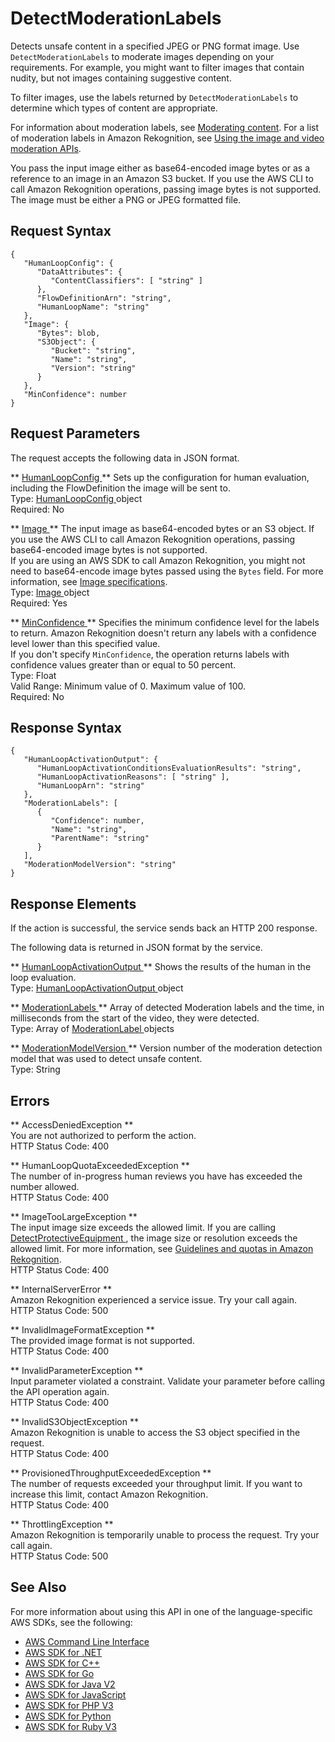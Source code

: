 # DetectModerationLabels<a name="API_DetectModerationLabels"></a>

Detects unsafe content in a specified JPEG or PNG format image\. Use `DetectModerationLabels` to moderate images depending on your requirements\. For example, you might want to filter images that contain nudity, but not images containing suggestive content\.

To filter images, use the labels returned by `DetectModerationLabels` to determine which types of content are appropriate\.

For information about moderation labels, see [Moderating content](moderation.md)\. For a list of moderation labels in Amazon Rekognition, see [Using the image and video moderation APIs](https://docs.aws.amazon.com/rekognition/latest/dg/moderation.html#moderation-api)\.

You pass the input image either as base64\-encoded image bytes or as a reference to an image in an Amazon S3 bucket\. If you use the AWS CLI to call Amazon Rekognition operations, passing image bytes is not supported\. The image must be either a PNG or JPEG formatted file\. 

## Request Syntax<a name="API_DetectModerationLabels_RequestSyntax"></a>

```
{
   "HumanLoopConfig": { 
      "DataAttributes": { 
         "ContentClassifiers": [ "string" ]
      },
      "FlowDefinitionArn": "string",
      "HumanLoopName": "string"
   },
   "Image": { 
      "Bytes": blob,
      "S3Object": { 
         "Bucket": "string",
         "Name": "string",
         "Version": "string"
      }
   },
   "MinConfidence": number
}
```

## Request Parameters<a name="API_DetectModerationLabels_RequestParameters"></a>

The request accepts the following data in JSON format\.

 ** [ HumanLoopConfig ](#API_DetectModerationLabels_RequestSyntax) **   <a name="rekognition-DetectModerationLabels-request-HumanLoopConfig"></a>
Sets up the configuration for human evaluation, including the FlowDefinition the image will be sent to\.  
Type: [ HumanLoopConfig ](API_HumanLoopConfig.md) object  
Required: No

 ** [ Image ](#API_DetectModerationLabels_RequestSyntax) **   <a name="rekognition-DetectModerationLabels-request-Image"></a>
The input image as base64\-encoded bytes or an S3 object\. If you use the AWS CLI to call Amazon Rekognition operations, passing base64\-encoded image bytes is not supported\.   
If you are using an AWS SDK to call Amazon Rekognition, you might not need to base64\-encode image bytes passed using the `Bytes` field\. For more information, see [Image specifications](images-information.md)\.  
Type: [ Image ](API_Image.md) object  
Required: Yes

 ** [ MinConfidence ](#API_DetectModerationLabels_RequestSyntax) **   <a name="rekognition-DetectModerationLabels-request-MinConfidence"></a>
Specifies the minimum confidence level for the labels to return\. Amazon Rekognition doesn't return any labels with a confidence level lower than this specified value\.  
If you don't specify `MinConfidence`, the operation returns labels with confidence values greater than or equal to 50 percent\.  
Type: Float  
Valid Range: Minimum value of 0\. Maximum value of 100\.  
Required: No

## Response Syntax<a name="API_DetectModerationLabels_ResponseSyntax"></a>

```
{
   "HumanLoopActivationOutput": { 
      "HumanLoopActivationConditionsEvaluationResults": "string",
      "HumanLoopActivationReasons": [ "string" ],
      "HumanLoopArn": "string"
   },
   "ModerationLabels": [ 
      { 
         "Confidence": number,
         "Name": "string",
         "ParentName": "string"
      }
   ],
   "ModerationModelVersion": "string"
}
```

## Response Elements<a name="API_DetectModerationLabels_ResponseElements"></a>

If the action is successful, the service sends back an HTTP 200 response\.

The following data is returned in JSON format by the service\.

 ** [ HumanLoopActivationOutput ](#API_DetectModerationLabels_ResponseSyntax) **   <a name="rekognition-DetectModerationLabels-response-HumanLoopActivationOutput"></a>
Shows the results of the human in the loop evaluation\.  
Type: [ HumanLoopActivationOutput ](API_HumanLoopActivationOutput.md) object

 ** [ ModerationLabels ](#API_DetectModerationLabels_ResponseSyntax) **   <a name="rekognition-DetectModerationLabels-response-ModerationLabels"></a>
Array of detected Moderation labels and the time, in milliseconds from the start of the video, they were detected\.  
Type: Array of [ ModerationLabel ](API_ModerationLabel.md) objects

 ** [ ModerationModelVersion ](#API_DetectModerationLabels_ResponseSyntax) **   <a name="rekognition-DetectModerationLabels-response-ModerationModelVersion"></a>
Version number of the moderation detection model that was used to detect unsafe content\.  
Type: String

## Errors<a name="API_DetectModerationLabels_Errors"></a>

 ** AccessDeniedException **   
You are not authorized to perform the action\.  
HTTP Status Code: 400

 ** HumanLoopQuotaExceededException **   
The number of in\-progress human reviews you have has exceeded the number allowed\.  
HTTP Status Code: 400

 ** ImageTooLargeException **   
The input image size exceeds the allowed limit\. If you are calling [ DetectProtectiveEquipment ](API_DetectProtectiveEquipment.md), the image size or resolution exceeds the allowed limit\. For more information, see [Guidelines and quotas in Amazon Rekognition](limits.md)\.   
HTTP Status Code: 400

 ** InternalServerError **   
Amazon Rekognition experienced a service issue\. Try your call again\.  
HTTP Status Code: 500

 ** InvalidImageFormatException **   
The provided image format is not supported\.   
HTTP Status Code: 400

 ** InvalidParameterException **   
Input parameter violated a constraint\. Validate your parameter before calling the API operation again\.  
HTTP Status Code: 400

 ** InvalidS3ObjectException **   
Amazon Rekognition is unable to access the S3 object specified in the request\.  
HTTP Status Code: 400

 ** ProvisionedThroughputExceededException **   
The number of requests exceeded your throughput limit\. If you want to increase this limit, contact Amazon Rekognition\.  
HTTP Status Code: 400

 ** ThrottlingException **   
Amazon Rekognition is temporarily unable to process the request\. Try your call again\.  
HTTP Status Code: 500

## See Also<a name="API_DetectModerationLabels_SeeAlso"></a>

For more information about using this API in one of the language\-specific AWS SDKs, see the following:
+  [ AWS Command Line Interface](https://docs.aws.amazon.com/goto/aws-cli/rekognition-2016-06-27/DetectModerationLabels) 
+  [ AWS SDK for \.NET](https://docs.aws.amazon.com/goto/DotNetSDKV3/rekognition-2016-06-27/DetectModerationLabels) 
+  [ AWS SDK for C\+\+](https://docs.aws.amazon.com/goto/SdkForCpp/rekognition-2016-06-27/DetectModerationLabels) 
+  [ AWS SDK for Go](https://docs.aws.amazon.com/goto/SdkForGoV1/rekognition-2016-06-27/DetectModerationLabels) 
+  [ AWS SDK for Java V2](https://docs.aws.amazon.com/goto/SdkForJavaV2/rekognition-2016-06-27/DetectModerationLabels) 
+  [ AWS SDK for JavaScript](https://docs.aws.amazon.com/goto/AWSJavaScriptSDK/rekognition-2016-06-27/DetectModerationLabels) 
+  [ AWS SDK for PHP V3](https://docs.aws.amazon.com/goto/SdkForPHPV3/rekognition-2016-06-27/DetectModerationLabels) 
+  [ AWS SDK for Python](https://docs.aws.amazon.com/goto/boto3/rekognition-2016-06-27/DetectModerationLabels) 
+  [ AWS SDK for Ruby V3](https://docs.aws.amazon.com/goto/SdkForRubyV3/rekognition-2016-06-27/DetectModerationLabels) 